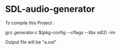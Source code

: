 # SDL-audio-generator

To compile this Project :

gcc generator.c $(pkg-config --cflags --libs sdl2) -lm

Output file will be "a.out"


